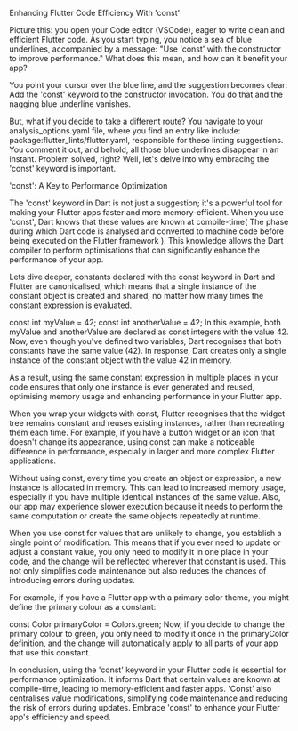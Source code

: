Enhancing Flutter Code Efficiency With 'const'

Picture this: you open your Code editor (VSCode), eager to write clean and efficient Flutter code. As you start typing, you notice a sea of blue underlines, accompanied by a message: "Use 'const' with the constructor to improve performance." What does this mean, and how can it benefit your app?

You point your cursor over the blue line, and the suggestion becomes clear: Add the 'const' keyword to the constructor invocation. You do that and the nagging blue underline vanishes. 

But, what if you decide to take a different route? You navigate to your analysis_options.yaml file, where you find an entry like include: package:flutter_lints/flutter.yaml, responsible for these linting suggestions. You comment it out, and behold, all those blue underlines disappear in an instant. Problem solved, right? Well, let's delve into why embracing the 'const' keyword is important.

'const': A Key to Performance Optimization

The 'const' keyword in Dart is not just a suggestion; it's a powerful tool for making your Flutter apps faster and more memory-efficient. When you use 'const', Dart knows that these values are known at compile-time( The phase during which Dart code is analysed and converted to machine code before being executed on the Flutter framework ). This knowledge allows the Dart compiler to perform optimisations that can significantly enhance the performance of your app.

Lets dive deeper, constants declared with the const keyword in Dart and Flutter are canonicalised, which means that a single instance of the constant object is created and shared, no matter how many times the constant expression is evaluated.

const int myValue = 42; 
const int anotherValue = 42;
In this example, both myValue and anotherValue are declared as const integers with the value 42. Now, even though you've defined two variables, Dart recognises that both constants have the same value (42). In response, Dart creates only a single instance of the constant object with the value 42 in memory.

As a result, using the same constant expression in multiple places in your code ensures that only one instance is ever generated and reused, optimising memory usage and enhancing performance in your Flutter app.

When you wrap your widgets with const, Flutter recognises that the widget tree remains constant and reuses existing instances, rather than recreating them each time. For example, if you have a button widget or an icon that doesn't change its appearance, using const can make a noticeable difference in performance, especially in larger and more complex Flutter applications.

Without using const, every time you create an object or expression, a new instance is allocated in memory. This can lead to increased memory usage, especially if you have multiple identical instances of the same value. Also, our app may experience slower execution because it needs to perform the same computation or create the same objects repeatedly at runtime. 

When you use const for values that are unlikely to change, you establish a single point of modification. This means that if you ever need to update or adjust a constant value, you only need to modify it in one place in your code, and the change will be reflected wherever that constant is used. This not only simplifies code maintenance but also reduces the chances of introducing errors during updates.

For example, if you have a Flutter app with a primary color theme, you might define the primary colour as a constant:

const Color primaryColor = Colors.green;
Now, if you decide to change the primary colour to green, you only need to modify it once in the primaryColor definition, and the change will automatically apply to all parts of your app that use this constant.

In conclusion, using the 'const' keyword in your Flutter code is essential for performance optimization. It informs Dart that certain values are known at compile-time, leading to memory-efficient and faster apps. 'Const' also centralises value modifications, simplifying code maintenance and reducing the risk of errors during updates. Embrace 'const' to enhance your Flutter app's efficiency and speed.